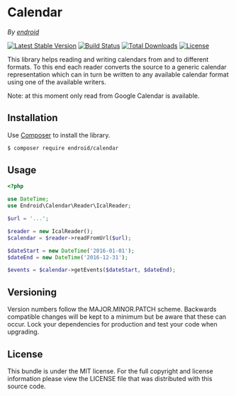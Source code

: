 Calendar
========

*By [endroid](http://endroid.nl/)*

[![Latest Stable Version](http://img.shields.io/packagist/v/endroid/calendar.svg)](https://packagist.org/packages/endroid/calendar)
[![Build Status](http://img.shields.io/travis/endroid/Calendar.svg)](http://travis-ci.org/endroid/Calendar)
[![Total Downloads](http://img.shields.io/packagist/dt/endroid/calendar.svg)](https://packagist.org/packages/endroid/calendar)
[![License](http://img.shields.io/packagist/l/endroid/calendar.svg)](https://packagist.org/packages/endroid/calendar)

This library helps reading and writing calendars from and to different formats. To this
end each reader converts the source to a generic calendar representation which can in
turn be written to any available calendar format using one of the available writers.

Note: at this moment only read from Google Calendar is available.

## Installation

Use [Composer](https://getcomposer.org/) to install the library.

``` bash
$ composer require endroid/calendar
```

## Usage

```php
<?php

use DateTime;
use Endroid\Calendar\Reader\IcalReader;

$url = '...';

$reader = new IcalReader();
$calendar = $reader->readFromUrl($url);

$dateStart = new DateTime('2016-01-01');
$dateEnd = new DateTime('2016-12-31');

$events = $calendar->getEvents($dateStart, $dateEnd);
```

## Versioning

Version numbers follow the MAJOR.MINOR.PATCH scheme. Backwards compatible
changes will be kept to a minimum but be aware that these can occur. Lock
your dependencies for production and test your code when upgrading.

## License

This bundle is under the MIT license. For the full copyright and license
information please view the LICENSE file that was distributed with this source code.
